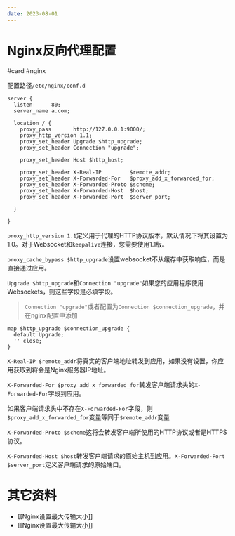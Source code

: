 ```yaml
---
date: 2023-08-01
---
```

# Nginx反向代理配置

#card #nginx 

配置路径`/etc/nginx/conf.d`

```nginx
server {
  listen      80;
  server_name a.com;

  location / {
    proxy_pass       http://127.0.0.1:9000/;
    proxy_http_version 1.1;
    proxy_set_header Upgrade $http_upgrade;
    proxy_set_header Connection "upgrade";
    
    proxy_set_header Host $http_host;

    proxy_set_header X-Real-IP         $remote_addr;
    proxy_set_header X-Forwarded-For   $proxy_add_x_forwarded_for;
    proxy_set_header X-Forwarded-Proto $scheme;
    proxy_set_header X-Forwarded-Host  $host;
    proxy_set_header X-Forwarded-Port  $server_port;

  }

}
```

`proxy_http_version 1.1`定义用于代理的HTTP协议版本，默认情况下将其设置为1.0。对于Websocket和`keepalive`连接，您需要使用1.1版。

`proxy_cache_bypass $http_upgrade`设置websocket不从缓存中获取响应，而是直接通过应用。

`Upgrade $http_upgrade`和`Connection "upgrade"`如果您的应用程序使用Websockets，则这些字段是必填字段。

>`Connection "upgrade"`或者配置为`Connection $connection_upgrade`，并在nginx配置中添加

```nginx
map $http_upgrade $connection_upgrade {
  default Upgrade;
  '' close;
}
```

`X-Real-IP $remote_addr`将真实的客户端地址转发到应用，如果没有设置，你应用获取到将会是Nginx服务器IP地址。

`X-Forwarded-For $proxy_add_x_forwarded_for`转发客户端请求头的`X-Forwarded-For`字段到应用。

如果客户端请求头中不存在`X-Forwarded-For`字段，则`$proxy_add_x_forwarded_for`变量等同于`$remote_addr`变量

`X-Forwarded-Proto $scheme`这将会转发客户端所使用的HTTP协议或者是HTTPS协议。

​​`X-Forwarded-Host $host`转发客户端请求的原始主机到应用。`X-Forwarded-Port $server_port`定义客户端请求的原始端口。

# 其它资料

- [[Nginx设置最大传输大小]]
- [[Nginx设置最大传输大小]]
